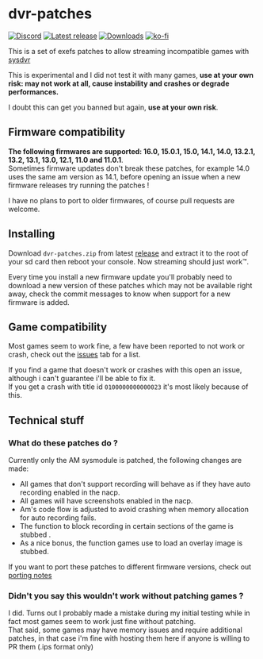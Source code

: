 # dvr-patches
[![Discord](https://img.shields.io/discord/643436008452521984.svg?logo=discord&logoColor=white&label=Discord&color=7289DA
)](https://discord.gg/rqU5Tf8)
[![Latest release](https://img.shields.io/github/v/release/exelix11/dvr-patches)](https://github.com/exelix11/dvr-patches/releases)
[![Downloads](https://img.shields.io/github/downloads/exelix11/dvr-patches/total)](https://github.com/exelix11/dvr-patches/releases)
[![ko-fi](https://img.shields.io/badge/supporting-ko--fi-f96854)](https://ko-fi.com/exelix11)

This is a set of exefs patches to allow streaming incompatible games with [sysdvr](https://github.com/exelix11/SysDVR)

This is experimental and I did not test it with many games, **use at your own risk: may not work at all, cause instability and crashes or degrade performances.**

I doubt this can get you banned but again, **use at your own risk**.

## Firmware compatibility
**The following firmwares are supported: 16.0, 15.0.1, 15.0, 14.1, 14.0, 13.2.1, 13.2, 13.1, 13.0, 12.1, 11.0 and 11.0.1**. \
Sometimes firmware updates don't break these patches, for example 14.0 uses the same am version as 14.1, before opening an issue when a new firmware releases try running the patches ! 

I have no plans to port to older firmwares, of course pull requests are welcome.

## Installing
Download `dvr-patches.zip` from latest [release](https://github.com/exelix11/dvr-patches/releases) and extract it to the root of your sd card then reboot your console. Now streaming should just work™.

Every time you install a new firmware update you'll probably need to download a new version of these patches which may not be available right away, check the commit messages to know when support for a new firmware is added.

## Game compatibility
Most games seem to work fine, a few have been reported to not work or crash, check out the [issues](https://github.com/exelix11/dvr-patches/issues) tab for a list.

If you find a game that doesn't work or crashes with this open an issue, although i can't guarantee i'll be able to fix it.\
If you get a crash with title id `0100000000000023` it's most likely because of this.

## Technical stuff
### What do these patches do ?
Currently only the AM sysmodule is patched, the following changes are made:
- All games that don't support recording will behave as if they have auto recording enabled in the nacp.
- All games will have screenshots enabled in the nacp.
- Am's code flow is adjusted to avoid crashing when memory allocation for auto recording fails.
- The function to block recording in certain sections of the game is stubbed .
- As a nice bonus, the function games use to load an overlay image is stubbed.

If you want to port these patches to different firmware versions, check out [porting notes](https://github.com/exelix11/dvr-patches/wiki/Porting-notes)

### Didn't you say this wouldn't work without patching games ?
I did. Turns out I probably made a mistake during my initial testing while in fact most games seem to work just fine without patching. \
That said, some games may have memory issues and require additional patches, in that case i'm fine with hosting them here if anyone is willing to PR them (.ips format only)
